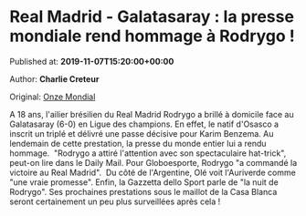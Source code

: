 
# Real Madrid - Galatasaray : la presse mondiale rend hommage à Rodrygo !

Published at: **2019-11-07T15:20:00+00:00**

Author: **Charlie Creteur**

Original: [Onze Mondial](http://www.onzemondial.com/ligue-des-champions/real-madrid-galatasaray-la-presse-mondiale-rend-hommage-a-rodrygo--201882)

A 18 ans, l'ailier brésilien du Real Madrid Rodrygo a brillé à domicile face au Galatasaray (6-0) en Ligue des champions. En effet, le natif d'Osasco a inscrit un triplé et délivré une passe décisive pour Karim Benzema. Au lendemain de cette prestation, la presse du monde entier lui a rendu hommage. 
"Rodrygo a attiré l'attention avec son spectaculaire hat-trick", peut-on lire dans le Daily Mail. Pour Globoesporte, Rodrygo "a commandé la victoire au Real Madrid".  Du côté de l'Argentine, Olé voit l'Auriverde comme "une vraie promesse". Enfin, la Gazzetta dello Sport parle de "la nuit de Rodrygo". Ses prochaines prestations sous le maillot de la Casa Blanca seront certainement un peu plus surveillées après cela !

